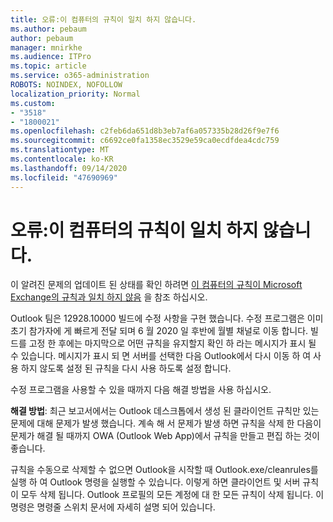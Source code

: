 ```yaml
---
title: 오류:이 컴퓨터의 규칙이 일치 하지 않습니다.
ms.author: pebaum
author: pebaum
manager: mnirkhe
ms.audience: ITPro
ms.topic: article
ms.service: o365-administration
ROBOTS: NOINDEX, NOFOLLOW
localization_priority: Normal
ms.custom:
- "3518"
- "1800021"
ms.openlocfilehash: c2feb6da651d8b3eb7af6a057335b28d26f9e7f6
ms.sourcegitcommit: c6692ce0fa1358ec3529e59ca0ecdfdea4cdc759
ms.translationtype: MT
ms.contentlocale: ko-KR
ms.lasthandoff: 09/14/2020
ms.locfileid: "47690969"
---
```

# <a name="error-the-rules-on-this-computer-do-not-match"></a>오류:이 컴퓨터의 규칙이 일치 하지 않습니다.

이 알려진 문제의 업데이트 된 상태를 확인 하려면 [이 컴퓨터의 규칙이 Microsoft Exchange의 규칙과 일치 하지 않음](https://support.office.com/article/d032e037-b224-429e-b325-633afde9b5f0) 을 참조 하십시오.

Outlook 팀은 12928.10000 빌드에 수정 사항을 구현 했습니다. 수정 프로그램은 이미 초기 참가자에 게 빠르게 전달 되며 6 월 2020 일 후반에 월별 채널로 이동 합니다. 빌드를 고정 한 후에는 마지막으로 어떤 규칙을 유지할지 확인 하 라는 메시지가 표시 될 수 있습니다. 메시지가 표시 되 면 서버를 선택한 다음 Outlook에서 다시 이동 하 여 사용 하지 않도록 설정 된 규칙을 다시 사용 하도록 설정 합니다.

수정 프로그램을 사용할 수 있을 때까지 다음 해결 방법을 사용 하십시오.

**해결 방법**: 최근 보고서에서는 Outlook 데스크톱에서 생성 된 클라이언트 규칙만 있는 문제에 대해 문제가 발생 했습니다. 계속 해 서 문제가 발생 하면 규칙을 삭제 한 다음이 문제가 해결 될 때까지 OWA (Outlook Web App)에서 규칙을 만들고 편집 하는 것이 좋습니다.

규칙을 수동으로 삭제할 수 없으면 Outlook을 시작할 때 Outlook.exe/cleanrules를 실행 하 여 Outlook 명령을 실행할 수 있습니다. 이렇게 하면 클라이언트 및 서버 규칙이 모두 삭제 됩니다. Outlook 프로필의 모든 계정에 대 한 모든 규칙이 삭제 됩니다. 이 명령은 명령줄 스위치 문서에 자세히 설명 되어 있습니다.

